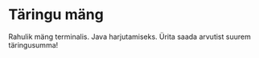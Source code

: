 # Täringu mäng

Rahulik mäng terminalis. Java harjutamiseks. Ürita saada arvutist suurem täringusumma!
